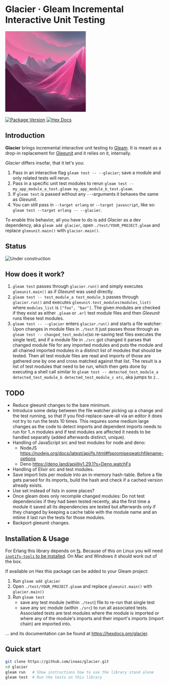 # Glacier · Gleam Incremental Interactive Unit Testing

![Under construction](./resources/glacier-logo.png)

[![Package Version](https://img.shields.io/hexpm/v/glacier)](https://hex.pm/packages/glacier)
[![Hex Docs](https://img.shields.io/badge/hex-docs-ffaff3)](https://hexdocs.pm/glacier/)

## Introduction

**Glacier** brings incremental interactive unit testing to [Gleam](https://gleam.run).
It is meant as a drop-in replacement for [Gleeunit](https://hexdocs.pm/gleeunit) and it relies on it, internally.

*Glacier* differs insofar, that it let's you:

1. Pass in an interactive flag `gleam test -- --glacier`; save a module and only related tests will rerun.
2. Pass in a specific unit test modules to rerun `gleam test -- my_app_module_a_test.gleam my_app_module_b_test.gleam`.
3. If `gleam test` is passed without any `--`-arguments it behaves the same as *Gleeunit*.
4. You can still pass in `--target erlang` or `--target javascript`, like so: `gleam test --target erlang -- --glacier`.

To enable this behavior, all you have to do is add *Glacier* as a dev dependency, aka `gleam add glacier`, open `./test/YOUR_PROJECT.gleam` and replace `gleeunit.main()` with `glacier.main()`.

## Status

![Under construction](https://web.archive.org/web/20090829023556im_/http://geocities.com/okitsugu/underconstruction.gif)

## How does it work?

1. `gleam test` passes through `glacier.run()` and simply executes `gleeunit.main()` as if *Gleeunit* was used directly.
2. `gleam test -- test_module_a test_module_b` passes through `glacier.run()` and executes `gleeunit.test_modules(modules_list)` where `modules_list` is `["foo", "bar"]`. The given modules are checked if they exist as either `.gleam` or `.erl` test module files and then *Gleeunit* runs these test modules.
3. `gleam test -- --glacier` enters `glacier.run()` and starts a file watcher: Upon changes in module files in `./test` it just passes those through as `gleam test -- changed_test_module`(so re-saving test files executes the single test), and if a module file in `./src` got changed it parses that changed module file for any imported modules and puts the module and all chained imported modules in a distinct list of modules that should be tested. Then all test module files are read and imports of those are gathered one by one and cross matched against that list. The result is a list of test modules that need to be run, which then gets done by executing a shell call similar to `gleam test -- detected_test_module_a detected_test_module_b detected_test_module_c etc`, aka jumps to `2.`.

## TODO

- Reduce gleeunit changes to the bare minimum.
- Introduce some delay between the file watcher picking up a change and the test running, so that if you find-replace-save-all via an editor it does not try to run the tests 10 times. This requires some medium large changes as the code to detect imports and dependent imports needs to run for 1..n modules and if test modules are affected it needs to be handled separatly (added afterwards distinct, unique).
- Handling of JavaScript src and test modules for node and deno:
  - NodeJS <https://nodejs.org/docs/latest/api/fs.html#fspromiseswatchfilename-options>
  - Deno <https://deno.land/api@v1.29.1?s=Deno.watchFs>
- Handling of Elixir src and test modules.
- Save import lists per module into an in-memory hash-table. Before a file gets parsed for its imports, build the hash and check if a cached version already exists.
- Use set instead of lists in some places?
- Once gleam does only recompile changed modules: Do not test dependencies if they had been tested recently, aka the first time a module it saved all its dependencies are tested but afterwards only if they changed by keeping a cache table with the module name and an mtime it last run the tests for those modules.
- Backport gleeunit changes.

## Installation & Usage

For Erlang this library depends on [fs](https://hexdocs.pm/fs/). Because of this on Linux you will need [`inotify-tools` to be installed](https://github.com/synrc/fs#backends). On Mac and Windows it should work out of the box.

If available on Hex this package can be added to your Gleam project:

1. Run `gleam add glacier`
2. Open `./test/YOUR_PROJECT.gleam` and replace `gleeunit.main()` with `glacier.main()`
3. Run `gleam test`
   - save any test module (within `./test`) file to re-run that single test
   - save any src module (within `./src`) to run all associated tests. Associated tests are test modules where the module is imported or where any of the module's imports and their import's imports (import chain) are imported into.

... and its documentation can be found at <https://hexdocs.pm/glacier>.

## Quick start

```sh
git clone https://github.com/inoas/glacier.git
cd glacier
gleam run   # Show instructions how to use the library stand alone
gleam test  # Run the tests on this library
```
